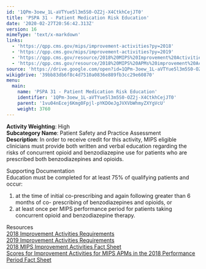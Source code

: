 ```yaml
---
id: '1QPm-3oew_1L-aVTYue5l3m5S0-OZ2j-X4CtkhCejJT0'
title: 'PSPA 31 - Patient Medication Risk Education'
date: '2020-02-27T20:56:42.313Z'
version: 16
mimeType: 'text/x-markdown'
links:
  - 'https://qpp.cms.gov/mips/improvement-activities?py=2018'
  - 'https://qpp.cms.gov/mips/improvement-activities?py=2019'
  - 'https://qpp.cms.gov/resource/2018%20MIPS%20Improvement%20Activities%20Fact%20Sheet'
  - 'https://qpp.cms.gov/resource/2018%20MIPS%20APMs%20improvement%20Activities%20scores%20fact%20sheet'
source: 'https://drive.google.com/open?id=1QPm-3oew_1L-aVTYue5l3m5S0-OZ2j-X4CtkhCejJT0'
wikigdrive: '39bb83db6f8c4d7510a0836e889fb3cc29e60870'
menu:
  main:
    name: 'PSPA 31 - Patient Medication Risk Education'
    identifier: '1QPm-3oew_1L-aVTYue5l3m5S0-OZ2j-X4CtkhCejJT0'
    parent: '1vu04nEcej6Kmg0Fpjl-pYKDOeJgJVXVbWhmyZXYgVcU'
    weight: 3760
---
```





**Activity Weighting**: High  
**Subcategory Name**: Patient Safety and Practice Assessment  
**Description**: In order to receive credit for this activity, MIPS eligible clinicians must provide both written and verbal education regarding the risks of concurrent opioid and benzodiazepine use for patients who are prescribed both benzodiazepines and opioids. 




Supporting Documentation  
Education must be completed for at least 75% of qualifying patients and occur:
1. at the time of initial co-prescribing and again following greater than 6 months of co- prescribing of benzodiazepines and opioids, or 
2. at least once per MIPS performance period for patients taking concurrent opioid and benzodiazepine therapy.




Resources  
[2018 Improvement Activities Requirements](https://qpp.cms.gov/mips/improvement-activities?py=2018)  
[2019 Improvement Activities Requirements](https://qpp.cms.gov/mips/improvement-activities?py=2019)  
[2018 MIPS Improvement Activities Fact Sheet](https://qpp.cms.gov/resource/2018%20MIPS%20Improvement%20Activities%20Fact%20Sheet)  
[Scores for Improvement Activities for MIPS APMs in the 2018 Performance Period Fact Sheet](https://qpp.cms.gov/resource/2018%20MIPS%20APMs%20improvement%20Activities%20scores%20fact%20sheet)
